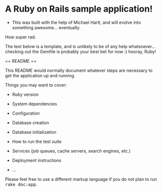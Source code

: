 # A Ruby on Rails sample application!
+ This was built with the help of Michael Hartl, and will evolve into something awesome... eventually.

How super rad.


The text below is a template, and is unlikely to be of any help whatsoever... checking out the Gemfile is probably your best bet for now :) hooray, Ruby!


== README ==

This README would normally document whatever steps are necessary to get the
application up and running.

Things you may want to cover:

* Ruby version

* System dependencies

* Configuration

* Database creation

* Database initialization

* How to run the test suite

* Services (job queues, cache servers, search engines, etc.)

* Deployment instructions

* ...


Please feel free to use a different markup language if you do not plan to run
<tt>rake doc:app</tt>.
